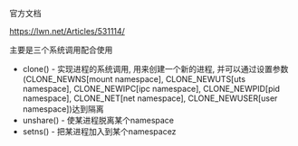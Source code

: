 官方文档

https://lwn.net/Articles/531114/



主要是三个系统调用配合使用

* clone() - 实现进程的系统调用, 用来创建一个新的进程, 并可以通过设置参数(CLONE_NEWNS[mount namespace], CLONE_NEWUTS[uts namespace], CLONE_NEWIPC[ipc namespace], CLONE_NEWPID[pid namespace], CLONE_NET[net namespace], CLONE_NEWUSER[user namespace])达到隔离
* unshare() - 使某进程脱离某个namespace
* setns() - 把某进程加入到某个namespacez

